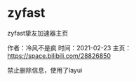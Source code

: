 # zyfast
zyfast挚友加速器主页

作者：冷风不是疯
时间：2021-02-23
主页：https://space.bilibili.com/28826850

禁止删除信息，使用了layui
